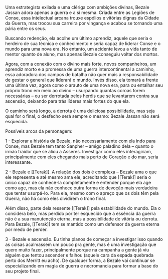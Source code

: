 Uma estrategista exilada e uma clériga com ambições divinas, Bezale Jassan adora apenas a guerra e a si mesma. Criada entre as Legiões de Conse, essa intelectual arcana trouxe espólios e vitórias dignas da Cidade da Guerra, mas trocou sua carreira por vingança e acabou se tornando uma pária entre os seus.

Buscando redenção, ela acolhe um último aprendiz, aquele que seria o herdeiro de sua técnica e conhecimento e seria capaz de liderar Conse e o mundo para uma nova era. No entanto, um acidente levou a vida tanto de mentor quanto de aluno, mas apenas Bezale conseguiu voltar dos mortos.

Agora, com a conexão com o divino mais forte, novos companheiros, um aprendiz morto e a promessa de uma guerra intercontinental a caminho, essa adoradora dos campos de batalha não quer mais a responsabilidade de gestar o general que liderará o mundo. Invés disso, ela tomará a frente uma última vez, agora como o arauto de uma nova era, para ou entalhar seu próprio trono em meio ao divino – usurpando quantas coroas forem necessárias – ou ser derrotada pelos heróis que se levantarem contra sua ascensão, deixando para trás líderes mais fortes do que ela.

O caminho será longo, a derrota é uma deliciosa possibilidade, mas seja qual for o final, o desfecho será sempre o mesmo: Bezale Jassan não será esquecida.



Possíveis arcos da personagem:

1 - Explorar a história da Bezale, não necessariamente com ela indo para Conse, mas Bezale tem tanto Sanpher – amigo paladino dela – quanto o irmão traidor que se aliou a Asseres. Investigar como eles interagiriam, principalmente com eles chegando mais perto de Coração e do mar, seria interessante.

2 - Bezale e [[Terak]]. A relação dos dois é complexa – Bezale ama o que ele representa e até mesmo ama ele, acreditando que [[Terak]] seria o único capaz de conhecê-la completamente e entender porque ela age como age, mas ela não conhece outra forma de devoção mais verdadeira que tentar usurpá-lo. Para ela, mesmo com o apreço que os dois têm pela Guerra, não há como eles dividirem o trono final.

Além disso, parte dela ressente [[Terak]] pela estabilidade do mundo. Ela o considera belo, mas perdido por ter esquecido que a essência da guerra não é a sua manutenção eterna, mas a possibilidade de vitória ou derrota. Para Bezale, [[Terak]] tem se mantido como um defensor da guerra eterna por medo de perder.

3 - Bezale e ascensão. Eu tinha planos de começar a investigar isso quando as coisas acalmassem um pouco pra gente, mas é uma investigação que quero muito fazer, principalmente porque na campanha a gente já viu alguém que tentou ascender e falhou (aquele cara da espada quebrada perto dos Merritt eu acho). De qualquer forma, a Bezale vai continuar se especializando em magia de guerra e necromancia para formar a base do seu projeto final.